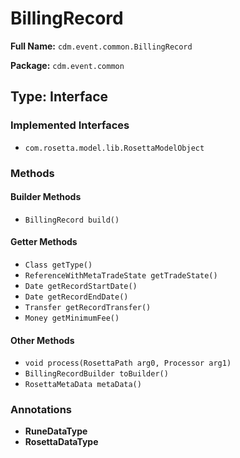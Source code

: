 # BillingRecord

**Full Name:** `cdm.event.common.BillingRecord`

**Package:** `cdm.event.common`

## Type: Interface

### Implemented Interfaces

- `com.rosetta.model.lib.RosettaModelObject`

### Methods

#### Builder Methods

- `BillingRecord build()`

#### Getter Methods

- `Class getType()`
- `ReferenceWithMetaTradeState getTradeState()`
- `Date getRecordStartDate()`
- `Date getRecordEndDate()`
- `Transfer getRecordTransfer()`
- `Money getMinimumFee()`

#### Other Methods

- `void process(RosettaPath arg0, Processor arg1)`
- `BillingRecordBuilder toBuilder()`
- `RosettaMetaData metaData()`

### Annotations

- **RuneDataType**
- **RosettaDataType**

